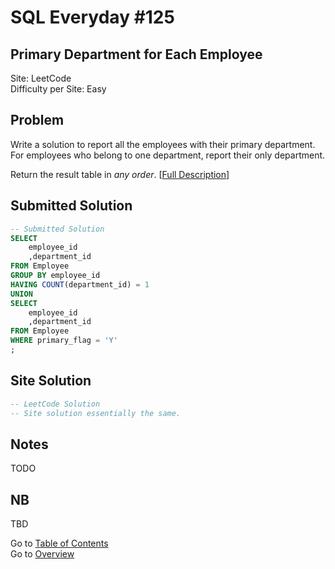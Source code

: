 # SQL Everyday \#125

## Primary Department for Each Employee

Site: LeetCode\
Difficulty per Site: Easy

## Problem

Write a solution to report all the employees with their primary department. For employees who belong to one department, report their only department.

Return the result table in *any order*. [[Full Description](https://leetcode.com/problems/primary-department-for-each-employee/description/)]

## Submitted Solution

```sql
-- Submitted Solution
SELECT
    employee_id
    ,department_id
FROM Employee
GROUP BY employee_id
HAVING COUNT(department_id) = 1
UNION
SELECT
    employee_id
    ,department_id
FROM Employee
WHERE primary_flag = 'Y'
;
```

## Site Solution

```sql
-- LeetCode Solution 
-- Site solution essentially the same.
```

## Notes

TODO

## NB

TBD

Go to [Table of Contents](/README.md#contents)\
Go to [Overview](/README.md)
